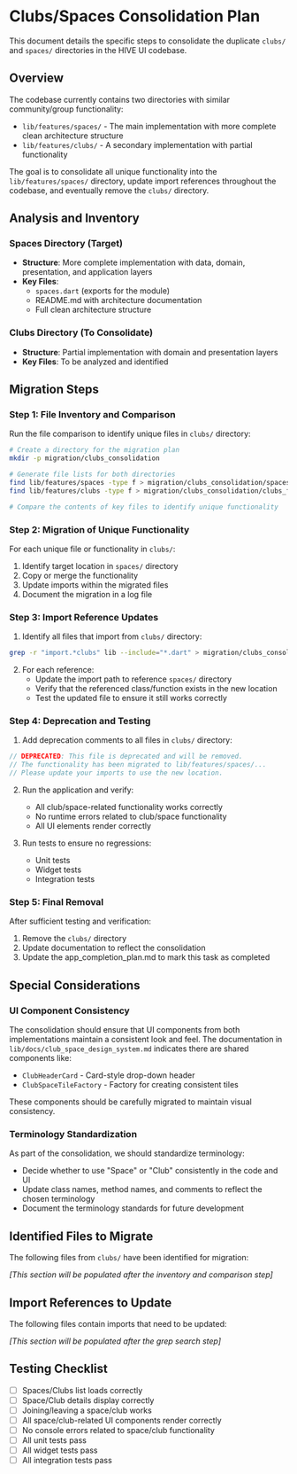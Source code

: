 # Clubs/Spaces Consolidation Plan

This document details the specific steps to consolidate the duplicate `clubs/` and `spaces/` directories in the HIVE UI codebase.

## Overview

The codebase currently contains two directories with similar community/group functionality:
- `lib/features/spaces/` - The main implementation with more complete clean architecture structure
- `lib/features/clubs/` - A secondary implementation with partial functionality

The goal is to consolidate all unique functionality into the `lib/features/spaces/` directory, update import references throughout the codebase, and eventually remove the `clubs/` directory.

## Analysis and Inventory

### Spaces Directory (Target)
- **Structure**: More complete implementation with data, domain, presentation, and application layers
- **Key Files**: 
  - `spaces.dart` (exports for the module)
  - README.md with architecture documentation
  - Full clean architecture structure

### Clubs Directory (To Consolidate)
- **Structure**: Partial implementation with domain and presentation layers
- **Key Files**: To be analyzed and identified

## Migration Steps

### Step 1: File Inventory and Comparison

Run the file comparison to identify unique files in `clubs/` directory:

```bash
# Create a directory for the migration plan
mkdir -p migration/clubs_consolidation

# Generate file lists for both directories
find lib/features/spaces -type f > migration/clubs_consolidation/spaces_files.txt
find lib/features/clubs -type f > migration/clubs_consolidation/clubs_files.txt

# Compare the contents of key files to identify unique functionality
```

### Step 2: Migration of Unique Functionality

For each unique file or functionality in `clubs/`:

1. Identify target location in `spaces/` directory
2. Copy or merge the functionality
3. Update imports within the migrated files
4. Document the migration in a log file

### Step 3: Import Reference Updates

1. Identify all files that import from `clubs/` directory:

```bash
grep -r "import.*clubs" lib --include="*.dart" > migration/clubs_consolidation/clubs_imports.txt
```

2. For each reference:
   - Update the import path to reference `spaces/` directory
   - Verify that the referenced class/function exists in the new location
   - Test the updated file to ensure it still works correctly

### Step 4: Deprecation and Testing

1. Add deprecation comments to all files in `clubs/` directory:

```dart
// DEPRECATED: This file is deprecated and will be removed.
// The functionality has been migrated to lib/features/spaces/...
// Please update your imports to use the new location.
```

2. Run the application and verify:
   - All club/space-related functionality works correctly
   - No runtime errors related to club/space functionality
   - All UI elements render correctly

3. Run tests to ensure no regressions:
   - Unit tests
   - Widget tests
   - Integration tests

### Step 5: Final Removal

After sufficient testing and verification:

1. Remove the `clubs/` directory
2. Update documentation to reflect the consolidation
3. Update the app_completion_plan.md to mark this task as completed

## Special Considerations

### UI Component Consistency

The consolidation should ensure that UI components from both implementations maintain a consistent look and feel. The documentation in `lib/docs/club_space_design_system.md` indicates there are shared components like:

- `ClubHeaderCard` - Card-style drop-down header
- `ClubSpaceTileFactory` - Factory for creating consistent tiles

These components should be carefully migrated to maintain visual consistency.

### Terminology Standardization

As part of the consolidation, we should standardize terminology:
- Decide whether to use "Space" or "Club" consistently in the code and UI
- Update class names, method names, and comments to reflect the chosen terminology
- Document the terminology standards for future development

## Identified Files to Migrate

The following files from `clubs/` have been identified for migration:

*[This section will be populated after the inventory and comparison step]*

## Import References to Update

The following files contain imports that need to be updated:

*[This section will be populated after the grep search step]*

## Testing Checklist

- [ ] Spaces/Clubs list loads correctly
- [ ] Space/Club details display correctly
- [ ] Joining/leaving a space/club works
- [ ] All space/club-related UI components render correctly
- [ ] No console errors related to space/club functionality
- [ ] All unit tests pass
- [ ] All widget tests pass
- [ ] All integration tests pass 
